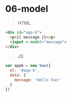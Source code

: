 # 06-model

>HTML
```html
<div id="app-6">
  <p>{{ message }}</p>
  <input v-model="message">
</div>

```

>JS
```javascript
var app6 = new Vue({
  el: '#app-6',
  data: {
    message: 'Hello Vue!'
  }
})
```